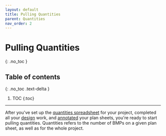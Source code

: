 ```yaml
---
layout: default
title: Pulling Quantities
parent: Quantities
nav_order: 2
---
```


# Pulling Quantities
{: .no_toc }

## Table of contents
{: .no_toc .text-delta }

1. TOC
{:toc}

---

After you've set up the [quantities spreadsheet] for your project, completed all your [design] work, and [annotated] your plan sheets, you're ready to start pulling quantities. Quantities refers to the number of BMPs on a given plan sheet, as well as for the whole project. 

[quantities spreadsheet]: /knowledge-base/docs/quantities_spreadsheet
[design]: /knowledge-base/docs/design-in-ord
[annotated]: /knowledge-base/docs/annotating-plan-sheets